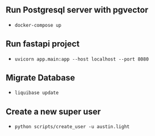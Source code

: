 ## Run Postgresql server with pgvector

- `docker-compose up`

## Run fastapi project

- `uvicorn app.main:app --host localhost --port 8080`

## Migrate Database

- `liquibase update`

## Create a new super user

- `python scripts/create_user -u austin.light`

##
